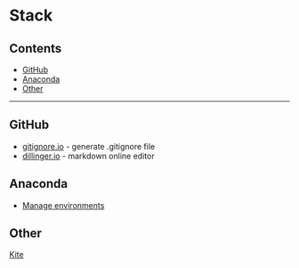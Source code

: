 # Stack

## Contents

- [GitHub](#github)
- [Anaconda](#anaconda)
- [Other](#other)

---

## GitHub

- [gitignore.io](https://www.gitignore.io) - generate .gitignore file
- [dillinger.io](https://dillinger.io) - markdown online editor

## Anaconda

- [Manage environments](https://conda.io/projects/conda/en/latest/user-guide/tasks/manage-environments.html)

## Other

[Kite](https://kite.com)

